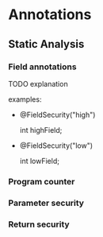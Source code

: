 Annotations
===========

Static Analysis
---------------

### Field annotations
TODO explanation

examples:
* @FieldSecurity("high")

  int highField;
* @FieldSecurity("low")

  int lowField;
  
### Program counter
  
### Parameter security

### Return security
